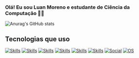 ### Olá! Eu sou Luan Moreno e estudante de Ciência da Computação 👨‍💻

![Anurag's GitHub stats](https://github-readme-stats.vercel.app/api?username=luan-moreno&theme=transparent&show_icons=true)

## Tecnologias que uso

[![Skills](https://img.shields.io/badge/Python-3776AB?style=for-the-badge&logo=python&logoColor=black)]()
[![Skills](https://img.shields.io/badge/C-00599C?style=for-the-badge&logo=c&logoColor=black)]()
[![Skills](https://img.shields.io/badge/Java-ED8B00?style=for-the-badge&logo=openjdk&logoColor=black)]()
[![Skills](https://img.shields.io/badge/HTML5-E34F26?style=for-the-badge&logo=html5&logoColor=black)]()
[![Skills](https://img.shields.io/badge/CSS3-1572B6?style=for-the-badge&logo=css3&logoColor=black)]()
[![Skills](https://img.shields.io/badge/JavaScript-323330?style=for-the-badge&logo=javascript&logoColor=F7DF1E)]()
[![Social](https://img.shields.io/badge/LinkedIn-0077B5?style=for-the-badge&logo=linkedin&logoColor=white)](https://www.linkedin.com/in/luan-moreno/)
[![OS](https://img.shields.io/badge/Ubuntu-E95420?style=for-the-badge&logo=ubuntu&logoColor=white)]()




